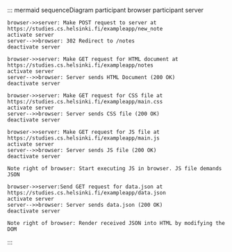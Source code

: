 ::: mermaid
sequenceDiagram
    participant browser
    participant server

    browser->>server: Make POST request to server at https://studies.cs.helsinki.fi/exampleapp/new_note
    activate server
    server-->>browser: 302 Redirect to /notes
    deactivate server

    browser->>server: Make GET request for HTML document at https://studies.cs.helsinki.fi/exampleapp/notes
    activate server
    server-->>browser: Server sends HTML Document (200 OK)
    deactivate server

    browser->>server: Make GET request for CSS file at https://studies.cs.helsinki.fi/exampleapp/main.css
    activate server
    server-->>browser: Server sends CSS file (200 OK)
    deactivate server

    browser->>server: Make GET request for JS file at https://studies.cs.helsinki.fi/exampleapp/main.js
    activate server
    server-->>browser: Server sends JS file (200 OK)
    deactivate server

    Note right of browser: Start executing JS in browser. JS file demands JSON

    browser->>server:Send GET request for data.json at https://studies.cs.helsinki.fi/exampleapp/data.json
    activate server
    server-->>browser: Server sends data.json (200 OK)
    deactivate server

    Note right of browser: Render received JSON into HTML by modifying the DOM
:::